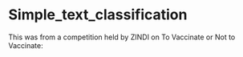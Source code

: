 # Simple_text_classification
This was from a competition held by ZINDI on  To Vaccinate or Not to Vaccinate:
